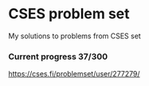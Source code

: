 # CSES problem set
My solutions to problems from CSES set


### Current progress 37/300
https://cses.fi/problemset/user/277279/
